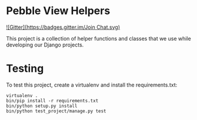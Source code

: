 Pebble View Helpers
===================
[![Gitter](https://badges.gitter.im/Join Chat.svg)](https://gitter.im/mypebble/view-helpers?utm_source=badge&utm_medium=badge&utm_campaign=pr-badge&utm_content=badge)

This project is a collection of helper functions and classes that we use
while developing our Django projects.


Testing
=======

To test this project, create a virtualenv and install the requirements.txt:

    virtualenv .
    bin/pip install -r requirements.txt
    bin/python setup.py install
    bin/python test_project/manage.py test
